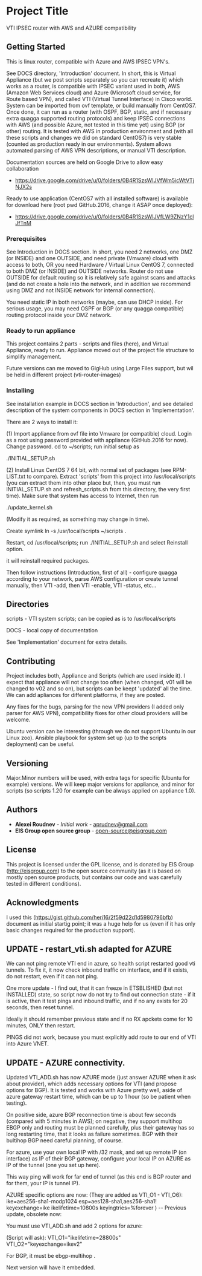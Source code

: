 # Project Title

VTI IPSEC router with AWS and AZURE compatibility

## Getting Started
This is linux router, compatible with Azure and AWS IPSEC VPN's. 

See DOCS directory, 'Introduction' document. In short, this is Virtual Appliance 
(but we post scripts separately so you can recreate it) which works as a router,
is compatible with IPSEC variant used in both, AWS (Amazon Web Services cloud) and Azure (Microsoft cloud service, for Route based VPN), and called VTI (Virtual Tunnel
Interface) in Cisco world. System can be imported from ovf template, or build manually from CentOS7. Once done, it can run as a router (with OSPF, BGP, static,
and if necessary extra quagga supported routing protocols) and keep IPSEC connections with AWS (and possible Azure, not tested in this time yet) using BGP (or other) routing.
It is tested with AWS in production environment and (with all these scripts and changes we did on standard CentOS7) is very stable (counted as production ready in our environments).
System allows automated parsing of AWS VPN descriptions, or manual VTI description. 

Documentation sources are held on Google Drive to allow easy collaboration 
- https://drive.google.com/drive/u/0/folders/0B4R1SzsWIJVfWm5icWtVTjNJX2s

Ready to use application (CentOS7 with all installed software) is available for download here (root pwd GitHub.2016, change it ASAP once deployed):
- https://drive.google.com/drive/u/0/folders/0B4R1SzsWIJVfLW9ZNzY1clJfTnM

### Prerequisites

See Introduction in DOCS section. In short, you need 2 networks, one DMZ (or INSIDE) and one OUTSIDE, and need private (Vmware) cloud with access to both, OR 
you need Hardware / Virtual Linux CentOS 7, connected to both DMZ (or INSIDE) and OUTSIDE networks. Router do not use OUTSIDE for default routing so it is relatively safe against scans and attacks 
(and do not create a hole into the network, and in addition we recommend using DMZ and not INSIDE network for internal connection).

You need static IP in both networks (maybe, can use DHCP inside). For serious usage, you may need OSPF or BGP (or any quagga compatible) routing protocol inside your DMZ network.

### Ready to run appliance

This project contains 2 parts - scripts and files (here), and Virtual Appliance, ready to run. Appliance moved out of the project file structure to simplify
management.



Future versions can me moved to GigHub using Large Files support, but wil be held in different project (vti-router-images)

### Installing

See installation example in DOCS section in 'Introduction', and see detailed description of the system components in DOCS section in 'Implementation'. 

There are 2 ways to install it:

(1) Import appliance from ovf file into Vmware (or compatible) cloud. Login as a root using password provided with appliance (GitHub.2016 for now). 
Change password. cd to ~/scripts; run initial setup as

  ./INITIAL_SETUP.sh
  
(2) Install Linux CentOS 7 64 bit, with normal set of packages (see RPM-LIST.txt to compare). Extract 'scripts' from this project into /usr/local/scripts 
(you can extract them into other place but, then, you must run INITIAL_SETUP.sh and refresh_scripts.sh from this directory, the very first time). Make sure that 
system has access to Internet, then run
   
   ./update_kernel.sh
   
   (Modify it as required, as something may change in time).
  
  Create symlink ln -s /usr/local/scripts ~/scripts .
  
  Restart, cd /usr/local/scripts; run ./INITIAL_SETUP.sh and select Reinstall option. 
  
  it will reinstall required packages.
  
  
  
 Then follow instructions (Introduction, first of all) - configure quagga according to your network, 
 parse AWS configuration or create tunnel manually, then VTI -add, then VTI -enable, VTI -status, etc...

## Directories
  scripts - VTI system scripts; can be copied as is to /usr/local/scripts
  
  DOCS - local copy of documentation
    

See 'Implementation' document for extra details.

## Contributing

Project includes both, Appliance and Scripts (which are used inside it). I expect that appliance will not change too often (when changed, v01 will be changed to v02 and so on),
but scripts can be keept 'updated' all the time. We can add apliances for different platforms, if they are posted.

Any fixes for the bugs, parsing for the new VPN providers (I added only parser for AWS VPN), compatibility fixes for other cloud providers will be welcome.

Ubuntu version can be interesting (through we do not support Ubuntu in our Linux zoo). Ansible playbook for system set up (up to the scripts deployment) can be useful.


## Versioning

Major.Minor numbers will be used, with extra tags for specific (Ubuntu for example) versions.
We will keep major versions for appliance, and minor for scripts (so scripts 1.20 for example can be always applied on appliance 1.0).


## Authors

* **Alexei Roudnev** - *Initial work* - aprudnev@gmail.com
* **EIS Group open source group** - open-source@eisgroup.com


## License

This project is licensed under the GPL license, and is donated by EIS Group (http://eisgroup.com) to the open source community (as it is based on mostly open source products, 
but contains our code and was carefully tested in different conditions). 


## Acknowledgments

I used this (https://gist.github.com/heri16/2f59d22d1d5980796bfb) document as initial startig point; it was a huge help for us (even if it has only basic changes required for the production support).

## UPDATE - restart_vti.sh adapted for AZURE
We can not ping remote VTI end in azure, so health script restarted good vti tunnels. To fix it,
it now check inbound traffic on interface, and if it exists, do not restart,  even
if it can not ping.

One more update - I find out, that it can freeze in ETSBLISHED (but not INSTALLED) state, so
script now do not try to find out connection state - if it is active, then it test pings and
inbound traffic, and if no any exists for 20 seconds, then reset tunnel.

Ideally it should remember previous state and if no RX apckets come for 10 minutes, ONLY then
restart.

PINGS did not work, because you must explicitly add route to our end of VTI into Azure VNET.

## UPDATE - AZURE connectivity.


Updated VTI_ADD.sh has now AZURE mode (just answer AZURE when it ask about provider), which adds necessary options for VTI (and propose options for BGP). 
It is tested and works with Azure pretty well, aside of azure gateway restart time, which can be up to 1 hour (so be patient when testing).

On positive side, azure BGP reconnection time is about few seconds (compared with 5 minutes in AWS); on negative, they support multihop EBGP only and
routing must be planned carefully, plus their gateway has so long restarting time, that it looks as failure sometimes. 
BGP with their bultihop BGP need careful planning, of course.

For azure, use your own local IP with /32 mask, and set up remote IP (on interface) as IP of
their BGP gateway, configure your local IP on AZURE as IP of the tunnel (one you set up here).

This way ping will work for far end of tunnel (as this end is BGP router and for them, your IP is tunnel IP).

AZURE specific options are now:
(They are added as VTI_O1 - VTI_O6):
        ike=aes256-sha1-modp1024
        esp=aes128-sha1,aes256-sha1!
        keyexchange=ike
        ikelifetime=10800s
        keyingtries=%forever
)
-- Previous update, obsolete now:

You must use VTI_ADD.sh and add 2 options for azure:

(Script will ask):
VTI_O1="ikelifetime=28800s"
VTI_O2="keyexchange=ikev2"

For BGP,  it must be ebgp-multihop .

Next version will have it embedded.








